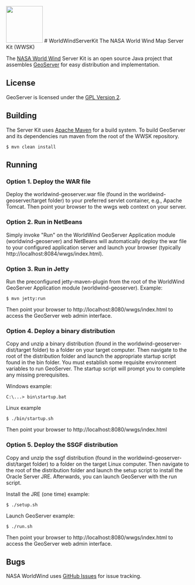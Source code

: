 <img src="https://worldwind.arc.nasa.gov/css/images/nasa-logo.svg" height="100"/> 
# WorldWindServerKit
The NASA World Wind Map Server Kit (WWSK)

The [NASA World Wind](https://worldwind.arc.nasa.gov) Server Kit is an open source Java project 
that assembles [GeoServer](http://geoserver.org/) for easy distribution and implementation.

## License

GeoServer is licensed under the [GPL Version 2](https://www.gnu.org/licenses/gpl-2.0.html). 

## Building

The Server Kit uses [Apache Maven](http://maven.apache.org/) for a build system. To 
build GeoServer and its dependencies run maven from the root of the WWSK repository.

    $ mvn clean install


## Running

### Option 1. Deploy the WAR file
Deploy the worldwind-geoserver.war file (found in the worldwind-geoserver/target folder) 
to your preferred servlet container, e.g., Apache Tomcat. Then point your browser to the 
wwgs web context on your server.

### Option 2. Run in NetBeans
Simply invoke "Run" on the WorldWind GeoServer Application module (worldwind-geoserver) 
and NetBeans will automatically deploy the war file to your configured application server 
and launch your browser (typically http://localhost:8084/wwgs/index.html).

### Option 3. Run in Jetty
Run the preconfigured jetty-maven-plugin from the root of the WorldWind GeoServer Application 
module (worldwind-geoserver). Example:

    $ mvn jetty:run

Then point your browser to http://localhost:8080/wwgs/index.html to access the 
GeoServer web admin interface.

### Option 4. Deploy a binary distribution
Copy and unzip a binary distribution (found in the worldwind-geoserver-dist/target folder) to
a folder on your target computer. Then navigate to the root of the distribution folder 
and launch the appropriate startup script found in the bin folder. You must establish 
some requisite environment variables to run GeoServer. The startup script will prompt
you to complete any missing prerequisites.

Windows example:

    C:\...> bin\startup.bat

Linux example

    $ ./bin/startup.sh  

Then point your browser to http://localhost:8080/wwgs/index.html

### Option 5. Deploy the SSGF distribution
Copy and unzip the ssgf distribution (found in the worldwind-geoserver-dist/target folder) to
a folder on the target Linux computer. Then navigate to the root of the distribution folder 
and launch the setup script to install the Oracle Server JRE.  Afterwards, you can launch
GeoServer with the run script.

Install the JRE (one time) example:

    $ ./setup.sh

Launch GeoServer example:

    $ ./run.sh

Then point your browser to http://localhost:8080/wwgs/index.html to access the 
GeoServer web admin interface.


## Bugs

NASA WorldWind uses [GitHub Issues](https://github.com/NASAWorldWind/WorldWindServerKit/issues) 
for issue tracking.